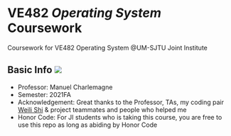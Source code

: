 # VE482 *Operating System* Coursework

Coursework for VE482 Operating System @UM-SJTU Joint Institute

## Basic Info ![](https://visitor-badge.glitch.me/badge?page_id=kx-Huang.VE482&left_color=gray&right_color=blue)

- Professor: Manuel Charlemagne
- Semester: 2021FA
- Acknowledgement: Great thanks to the Professor, TAs, my coding pair [Weili Shi](https://github.com/WillyKidd) & project teammates and people who helped me
- Honor Code: For JI students who is taking this course, you are free to use this repo as long as abiding by Honor Code
